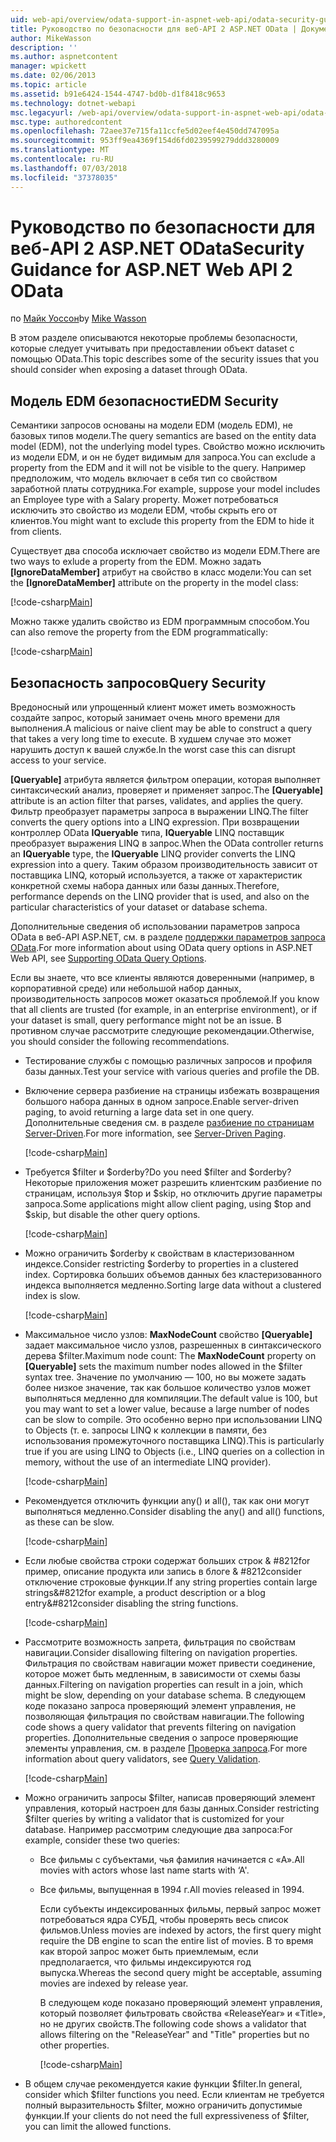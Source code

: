 ```yaml
---
uid: web-api/overview/odata-support-in-aspnet-web-api/odata-security-guidance
title: Руководство по безопасности для веб-API 2 ASP.NET OData | Документация Майкрософт
author: MikeWasson
description: ''
ms.author: aspnetcontent
manager: wpickett
ms.date: 02/06/2013
ms.topic: article
ms.assetid: b91e6424-1544-4747-bd0b-d1f8418c9653
ms.technology: dotnet-webapi
msc.legacyurl: /web-api/overview/odata-support-in-aspnet-web-api/odata-security-guidance
msc.type: authoredcontent
ms.openlocfilehash: 72aee37e715fa11ccfe5d02eef4e450dd747095a
ms.sourcegitcommit: 953ff9ea4369f154d6fd0239599279ddd3280009
ms.translationtype: MT
ms.contentlocale: ru-RU
ms.lasthandoff: 07/03/2018
ms.locfileid: "37378035"
---
```

<a name="security-guidance-for-aspnet-web-api-2-odata"></a><span data-ttu-id="a21c2-102">Руководство по безопасности для веб-API 2 ASP.NET OData</span><span class="sxs-lookup"><span data-stu-id="a21c2-102">Security Guidance for ASP.NET Web API 2 OData</span></span>
====================
<span data-ttu-id="a21c2-103">по [Майк Уоссон](https://github.com/MikeWasson)</span><span class="sxs-lookup"><span data-stu-id="a21c2-103">by [Mike Wasson](https://github.com/MikeWasson)</span></span>

<span data-ttu-id="a21c2-104">В этом разделе описываются некоторые проблемы безопасности, которые следует учитывать при предоставлении объект dataset с помощью OData.</span><span class="sxs-lookup"><span data-stu-id="a21c2-104">This topic describes some of the security issues that you should consider when exposing a dataset through OData.</span></span>

## <a name="edm-security"></a><span data-ttu-id="a21c2-105">Модель EDM безопасности</span><span class="sxs-lookup"><span data-stu-id="a21c2-105">EDM Security</span></span>

<span data-ttu-id="a21c2-106">Семантики запросов основаны на модели EDM (модель EDM), не базовых типов модели.</span><span class="sxs-lookup"><span data-stu-id="a21c2-106">The query semantics are based on the entity data model (EDM), not the underlying model types.</span></span> <span data-ttu-id="a21c2-107">Свойство можно исключить из модели EDM, и он не будет видимым для запроса.</span><span class="sxs-lookup"><span data-stu-id="a21c2-107">You can exclude a property from the EDM and it will not be visible to the query.</span></span> <span data-ttu-id="a21c2-108">Например предположим, что модель включает в себя тип со свойством заработной платы сотрудника.</span><span class="sxs-lookup"><span data-stu-id="a21c2-108">For example, suppose your model includes an Employee type with a Salary property.</span></span> <span data-ttu-id="a21c2-109">Может потребоваться исключить это свойство из модели EDM, чтобы скрыть его от клиентов.</span><span class="sxs-lookup"><span data-stu-id="a21c2-109">You might want to exclude this property from the EDM to hide it from clients.</span></span>

<span data-ttu-id="a21c2-110">Существует два способа исключает свойство из модели EDM.</span><span class="sxs-lookup"><span data-stu-id="a21c2-110">There are two ways to exlude a property from the EDM.</span></span> <span data-ttu-id="a21c2-111">Можно задать **[IgnoreDataMember]** атрибут на свойство в класс модели:</span><span class="sxs-lookup"><span data-stu-id="a21c2-111">You can set the **[IgnoreDataMember]** attribute on the property in the model class:</span></span>

[!code-csharp[Main](odata-security-guidance/samples/sample1.cs)]

<span data-ttu-id="a21c2-112">Можно также удалить свойство из EDM программным способом.</span><span class="sxs-lookup"><span data-stu-id="a21c2-112">You can also remove the property from the EDM programmatically:</span></span>

[!code-csharp[Main](odata-security-guidance/samples/sample2.cs)]

## <a name="query-security"></a><span data-ttu-id="a21c2-113">Безопасность запросов</span><span class="sxs-lookup"><span data-stu-id="a21c2-113">Query Security</span></span>

<span data-ttu-id="a21c2-114">Вредоносный или упрощенный клиент может иметь возможность создайте запрос, который занимает очень много времени для выполнения.</span><span class="sxs-lookup"><span data-stu-id="a21c2-114">A malicious or naive client may be able to construct a query that takes a very long time to execute.</span></span> <span data-ttu-id="a21c2-115">В худшем случае это может нарушить доступ к вашей службе.</span><span class="sxs-lookup"><span data-stu-id="a21c2-115">In the worst case this can disrupt access to your service.</span></span>

<span data-ttu-id="a21c2-116">**[Queryable]** атрибута является фильтром операции, которая выполняет синтаксический анализ, проверяет и применяет запрос.</span><span class="sxs-lookup"><span data-stu-id="a21c2-116">The **[Queryable]** attribute is an action filter that parses, validates, and applies the query.</span></span> <span data-ttu-id="a21c2-117">Фильтр преобразует параметры запроса в выражении LINQ.</span><span class="sxs-lookup"><span data-stu-id="a21c2-117">The filter converts the query options into a LINQ expression.</span></span> <span data-ttu-id="a21c2-118">При возвращении контроллер OData **IQueryable** типа, **IQueryable** LINQ поставщик преобразует выражения LINQ в запрос.</span><span class="sxs-lookup"><span data-stu-id="a21c2-118">When the OData controller returns an **IQueryable** type, the **IQueryable** LINQ provider converts the LINQ expression into a query.</span></span> <span data-ttu-id="a21c2-119">Таким образом производительность зависит от поставщика LINQ, который используется, а также от характеристик конкретной схемы набора данных или базы данных.</span><span class="sxs-lookup"><span data-stu-id="a21c2-119">Therefore, performance depends on the LINQ provider that is used, and also on the particular characteristics of your dataset or database schema.</span></span>

<span data-ttu-id="a21c2-120">Дополнительные сведения об использовании параметров запроса OData в веб-API ASP.NET, см. в разделе [поддержки параметров запроса OData](supporting-odata-query-options.md).</span><span class="sxs-lookup"><span data-stu-id="a21c2-120">For more information about using OData query options in ASP.NET Web API, see [Supporting OData Query Options](supporting-odata-query-options.md).</span></span>

<span data-ttu-id="a21c2-121">Если вы знаете, что все клиенты являются доверенными (например, в корпоративной среде) или небольшой набор данных, производительность запросов может оказаться проблемой.</span><span class="sxs-lookup"><span data-stu-id="a21c2-121">If you know that all clients are trusted (for example, in an enterprise environment), or if your dataset is small, query performance might not be an issue.</span></span> <span data-ttu-id="a21c2-122">В противном случае рассмотрите следующие рекомендации.</span><span class="sxs-lookup"><span data-stu-id="a21c2-122">Otherwise, you should consider the following recommendations.</span></span>

- <span data-ttu-id="a21c2-123">Тестирование службы с помощью различных запросов и профиля базы данных.</span><span class="sxs-lookup"><span data-stu-id="a21c2-123">Test your service with various queries and profile the DB.</span></span>
- <span data-ttu-id="a21c2-124">Включение сервера разбиение на страницы избежать возвращения большого набора данных в одном запросе.</span><span class="sxs-lookup"><span data-stu-id="a21c2-124">Enable server-driven paging, to avoid returning a large data set in one query.</span></span> <span data-ttu-id="a21c2-125">Дополнительные сведения см. в разделе [разбиение по страницам Server-Driven](supporting-odata-query-options.md#server-paging).</span><span class="sxs-lookup"><span data-stu-id="a21c2-125">For more information, see [Server-Driven Paging](supporting-odata-query-options.md#server-paging).</span></span> 

    [!code-csharp[Main](odata-security-guidance/samples/sample3.cs)]
- <span data-ttu-id="a21c2-126">Требуется $filter и $orderby?</span><span class="sxs-lookup"><span data-stu-id="a21c2-126">Do you need $filter and $orderby?</span></span> <span data-ttu-id="a21c2-127">Некоторые приложения может разрешить клиентским разбиение по страницам, используя $top и $skip, но отключить другие параметры запроса.</span><span class="sxs-lookup"><span data-stu-id="a21c2-127">Some applications might allow client paging, using $top and $skip, but disable the other query options.</span></span> 

    [!code-csharp[Main](odata-security-guidance/samples/sample4.cs)]
- <span data-ttu-id="a21c2-128">Можно ограничить $orderby к свойствам в кластеризованном индексе.</span><span class="sxs-lookup"><span data-stu-id="a21c2-128">Consider restricting $orderby to properties in a clustered index.</span></span> <span data-ttu-id="a21c2-129">Сортировка больших объемов данных без кластеризованного индекса выполняется медленно.</span><span class="sxs-lookup"><span data-stu-id="a21c2-129">Sorting large data without a clustered index is slow.</span></span> 

    [!code-csharp[Main](odata-security-guidance/samples/sample5.cs)]
- <span data-ttu-id="a21c2-130">Максимальное число узлов: **MaxNodeCount** свойство **[Queryable]** задает максимальное число узлов, разрешенных в синтаксического дерева $filter.</span><span class="sxs-lookup"><span data-stu-id="a21c2-130">Maximum node count: The **MaxNodeCount** property on **[Queryable]** sets the maximum number nodes allowed in the $filter syntax tree.</span></span> <span data-ttu-id="a21c2-131">Значение по умолчанию — 100, но вы можете задать более низкое значение, так как большое количество узлов может выполняться медленно для компиляции.</span><span class="sxs-lookup"><span data-stu-id="a21c2-131">The default value is 100, but you may want to set a lower value, because a large number of nodes can be slow to compile.</span></span> <span data-ttu-id="a21c2-132">Это особенно верно при использовании LINQ to Objects (т. е. запросы LINQ к коллекции в памяти, без использования промежуточного поставщика LINQ).</span><span class="sxs-lookup"><span data-stu-id="a21c2-132">This is particularly true if you are using LINQ to Objects (i.e., LINQ queries on a collection in memory, without the use of an intermediate LINQ provider).</span></span> 

    [!code-csharp[Main](odata-security-guidance/samples/sample6.cs)]
- <span data-ttu-id="a21c2-133">Рекомендуется отключить функции any() и all(), так как они могут выполняться медленно.</span><span class="sxs-lookup"><span data-stu-id="a21c2-133">Consider disabling the any() and all() functions, as these can be slow.</span></span> 

    [!code-csharp[Main](odata-security-guidance/samples/sample7.cs)]
- <span data-ttu-id="a21c2-134">Если любые свойства строки содержат больших строк & #8212for пример, описание продукта или запись в блоге & #8212consider отключение строковые функции.</span><span class="sxs-lookup"><span data-stu-id="a21c2-134">If any string properties contain large strings&#8212for example, a product description or a blog entry&#8212consider disabling the string functions.</span></span> 

    [!code-csharp[Main](odata-security-guidance/samples/sample8.cs)]
- <span data-ttu-id="a21c2-135">Рассмотрите возможность запрета, фильтрация по свойствам навигации.</span><span class="sxs-lookup"><span data-stu-id="a21c2-135">Consider disallowing filtering on navigation properties.</span></span> <span data-ttu-id="a21c2-136">Фильтрация по свойствам навигации может привести соединение, которое может быть медленным, в зависимости от схемы базы данных.</span><span class="sxs-lookup"><span data-stu-id="a21c2-136">Filtering on navigation properties can result in a join, which might be slow, depending on your database schema.</span></span> <span data-ttu-id="a21c2-137">В следующем коде показано запроса проверяющий элемент управления, не позволяющая фильтрация по свойствам навигации.</span><span class="sxs-lookup"><span data-stu-id="a21c2-137">The following code shows a query validator that prevents filtering on navigation properties.</span></span> <span data-ttu-id="a21c2-138">Дополнительные сведения о запросе проверяющие элементы управления, см. в разделе [Проверка запроса](supporting-odata-query-options.md#query-validation).</span><span class="sxs-lookup"><span data-stu-id="a21c2-138">For more information about query validators, see [Query Validation](supporting-odata-query-options.md#query-validation).</span></span> 

    [!code-csharp[Main](odata-security-guidance/samples/sample9.cs)]
- <span data-ttu-id="a21c2-139">Можно ограничить запросы $filter, написав проверяющий элемент управления, который настроен для базы данных.</span><span class="sxs-lookup"><span data-stu-id="a21c2-139">Consider restricting $filter queries by writing a validator that is customized for your database.</span></span> <span data-ttu-id="a21c2-140">Например рассмотрим следующие два запроса:</span><span class="sxs-lookup"><span data-stu-id="a21c2-140">For example, consider these two queries:</span></span> 

  - <span data-ttu-id="a21c2-141">Все фильмы с субъектами, чья фамилия начинается с «A».</span><span class="sxs-lookup"><span data-stu-id="a21c2-141">All movies with actors whose last name starts with ‘A'.</span></span>
  - <span data-ttu-id="a21c2-142">Все фильмы, выпущенная в 1994 г.</span><span class="sxs-lookup"><span data-stu-id="a21c2-142">All movies released in 1994.</span></span>

    <span data-ttu-id="a21c2-143">Если субъекты индексированных фильмы, первый запрос может потребоваться ядра СУБД, чтобы проверять весь список фильмов.</span><span class="sxs-lookup"><span data-stu-id="a21c2-143">Unless movies are indexed by actors, the first query might require the DB engine to scan the entire list of movies.</span></span> <span data-ttu-id="a21c2-144">В то время как второй запрос может быть приемлемым, если предполагается, что фильмы индексируются год выпуска.</span><span class="sxs-lookup"><span data-stu-id="a21c2-144">Whereas the second query might be acceptable, assuming movies are indexed by release year.</span></span>

    <span data-ttu-id="a21c2-145">В следующем коде показано проверяющий элемент управления, который позволяет фильтровать свойства «ReleaseYear» и «Title», но не других свойств.</span><span class="sxs-lookup"><span data-stu-id="a21c2-145">The following code shows a validator that allows filtering on the "ReleaseYear" and "Title" properties but no other properties.</span></span>

    [!code-csharp[Main](odata-security-guidance/samples/sample10.cs)]
- <span data-ttu-id="a21c2-146">В общем случае рекомендуется какие функции $filter.</span><span class="sxs-lookup"><span data-stu-id="a21c2-146">In general, consider which $filter functions you need.</span></span> <span data-ttu-id="a21c2-147">Если клиентам не требуется полный выразительность $filter, можно ограничить допустимые функции.</span><span class="sxs-lookup"><span data-stu-id="a21c2-147">If your clients do not need the full expressiveness of $filter, you can limit the allowed functions.</span></span>
